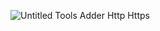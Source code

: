 ![Untitled](https://github.com/user-attachments/assets/f8569d9f-a11a-4fe2-be70-b70814995389)
Tools Adder
Http
Https
